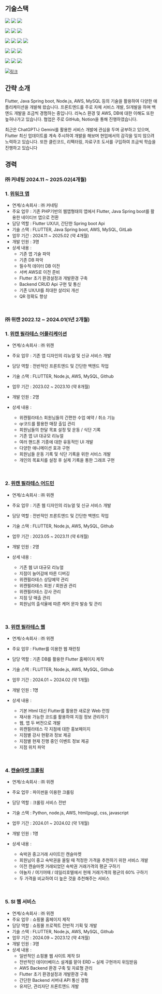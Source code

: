 ## 기술스택
<img src="https://img.shields.io/badge/Flutter-02569B?style=for-the-badge&logo=flutter&logoColor=white"> <img src="https://img.shields.io/badge/Dart-0175C2?style=for-the-badge&logo=dart&logoColor=white"> <img src="https://img.shields.io/badge/Javascript-F7DF1E?style=for-the-badge&logo=javascript&logoColor=white"> 

<img src="https://img.shields.io/badge/java-007396?style=for-the-badge&logo=java&logoColor=white"> <img src="https://img.shields.io/badge/Spring-6DB33F?style=for-the-badge&logo=spring&logoColor=white"> <img src="https://img.shields.io/badge/Nodejs-5FA04E?style=for-the-badge&logo=nodedotjs&logoColor=white"> 

<img src="https://img.shields.io/badge/Aws-5FA04E?style=for-the-badge&logo=amazonwebservices&logoColor=white"> <img src="https://img.shields.io/badge/Aws Ec2-FF9900?style=for-the-badge&logo=amazonec2&logoColor=white"> <img src="https://img.shields.io/badge/Aws Rds-527FFF?style=for-the-badge&logo=amazonrds&logoColor=white"> <img src="https://img.shields.io/badge/Aws s3-569A31?style=for-the-badge&logo=amazons3&logoColor=white">

<img src="https://img.shields.io/badge/Apache Tomcat-F8DC75?style=for-the-badge&logo=apachetomcat&logoColor=white"> <img src="https://img.shields.io/badge/Linux-FCC624?style=for-the-badge&logo=linux&logoColor=white"> <img src="https://img.shields.io/badge/Mysql-4479F1?style=for-the-badge&logo=mysql&logoColor=white">

<img src="https://img.shields.io/badge/Git-F05032?style=for-the-badge&logo=git&logoColor=white"> <img src="https://img.shields.io/badge/Github-181717?style=for-the-badge&logo=github&logoColor=white"> <img src="https://img.shields.io/badge/Gitlab-FC6D26?style=for-the-badge&logo=gitlab&logoColor=white"> 

<img src="https://img.shields.io/badge/Notion-000000?style=for-the-badge&logo=notion&logoColor=white">[링크](https://spiced-string-04e.notion.site/Study-1736f7c7c01c801bb54de10bb49b2e29)

## 간략 소개
Flutter, Java Spring boot, Node.js, AWS, MySQL 등의 기술을 활용하여 다양한 애플리케이션을 개발해 왔습니다.
프론트엔드를 주로 자체 서비스 개발, SI개발을 하며 백엔드 개발을 조금씩 경험하는 중입니다. 
리눅스 환경 및 AWS, DB에 대한 이해도 또한 높혀나가고 있습니다.
협업은 주로 GitHub, Notion을 통해 진행하였습니다.

최근은 ChatGPT나 Gemini를 활용한 서비스 개발에 관심을 두며 공부하고 있으며,
Flutter 최신 업데이트를 계속 주시하여 개발을 해보며 현업에서의 감각을 잊지 않으려 노력하고 있습니다.
또한 클린코드, 리팩터링, 자료구조 도서를 구입하여 조금씩 학습을 진행하고 있습니다

## 경력

### ㈜ 커네팅 2024.11 ~ 2025.02(4개월)

### 1. [위워크 앱](https://github.com/pinixk/portfolio_wewalk_app)
- 연계/소속회사 : ㈜ 커네팅
- 주요 업무 : 기존 PHP기반의 웹앱형태의 앱에서 Flutter, Java Spring boot를 활용한 네이티브 앱으로 전환
- 담당 역할 : Flutter UX/UI, 간단한 Spring boot Api 
- 기술 스택 : FLUTTER, Java Spring boot, AWS, MySQL, GitLab
- 업무 기간 : 2024.11 ~ 2025.02 (약 4개월)
- 개발 인원 : 3명
- 상세 내용 :
    - 기존 앱 기술 파악
    - 기존 DB 파악
    - 필수적 데이터 DB 이전
    - 서버 AWS로 이전 준비
    - Flutter 초기 환경설정과 개발환경 구축
    - Backend CRUD Api 구현 및 통신
    - 기존 UX/UI를 최대한 살리되 개선
    - QR 정확도 향상

<br/>

### ㈜ 위캔 2022.12 ~ 2024.01(1년 2개월)

### 1. [위캔 필라테스 어플리케이션](https://github.com/pinixk/portfolio-wecan-app)
- 연계/소속회사 : ㈜ 위캔
- 주요 업무 : 기존 앱 디자인의 리뉴얼 및 신규 서비스 개발
- 담당 역할 : 전반적인 프론트엔드 및 간단한 백엔드 작업
- 기술 스택 : FLUTTER, Node.js, AWS, MySQL, Github
- 업무 기간 : 2023.02 ~ 2023.10 (약 8개월)
- 개발 인원 : 2명

- 상세 내용 :
  - 위캔필라테스 회원님들의 간편한 수업 예약 / 취소 기능
  - qr코드를 활용한 매장 출입 관리
  - 회원님들의 한달 목표 설정 및 운동 / 식단 기록
  - 기존 앱 UI 대규모 리뉴얼
  - 여러 핸드폰 기종에 대한 유동적인 UI 개발
  - 다양한 애니메이션 효과 구현
  - 회원님들 운동 기록 및 식단 기록을 위한 서비스 개발
  - 개인의 목표치를 설정 후 실제 기록을 통한 그래프 구현
 
<br/>

### 2. [위캔 필라테스 어드민](https://github.com/pinixk/portfolio-wecan-admin)
- 연계/소속회사 : ㈜ 위캔
- 주요 업무 : 기존 웹 디자인의 리뉴얼 및 신규 서비스 개발
- 담당 역할 : 전반적인 프론트엔드 및 간단한 백엔드 작업
- 기술 스택 : FLUTTER, Node.js, AWS, MySQL, Github
- 업무 기간 : 2023.05 ~ 2023.11 (약 6개월)
- 개발 인원 : 2명

- 상세 내용 :
  - 기존 웹 UI 대규모 리뉴얼
  - 지점이 늘어감에 따른 디버깅
  - 위캔필라테스 상담예약 관리
  - 위캔필라테스 회원 / 회원권 관리
  - 위캔필라테스 강사 관리
  - 지점 당 매출 관리
  - 회원님의 출석율에 따른 케어 문자 발송 및 관리

<br/>

### 3. [위캔 필라테스 웹](https://github.com/pinixk/portfolio-wecan-web)
- 연계/소속회사 : ㈜ 위캔
- 주요 업무 : Flutter를 이용한 웹 재런칭
- 담당 역할 : 기존 DB를 활용한 Flutter 홈페이지 제작
- 기술 스택 : FLUTTER, Node.js, AWS, MySQL, Github
- 업무 기간 : 2024.01 ~ 2024.02 (약 1개월)
- 개발 인원 : 1명

- 상세 내용 :
  - 기본 Html 대신 Flutter를 활용한 새로운 Web 런칭
  - 재사용 가능한 코드를 활용하여 지점 정보 관리하기
  - 웹, 앱 두 버전으로 개발
  - 위캔필라테스 각 지점에 대한 홍보페이지
  - 지점별 강사 현황과 정보 제공
  - 지점별 현재 진행 중인 이벤트 정보 제공
  - 지점 위치 파악

<br/>

### 4. [캔슬마켓 크롤링](https://github.com/pinixk/portfolio-python_crawling)
- 연계/소속회사 : ㈜ 위캔
- 주요 업무 : 파이썬을 이용한 크롤링
- 담당 역할 : 크롤링 서비스 전반
- 기술 스택 : Python, node.js, AWS, html(pug), css, javascript
- 업무 기간 : 2024.01 ~ 2024.02 (약 1개월)
- 개발 인원 : 1명
  
- 상세 내용 :
  - 숙박권 중고거래 사이트인 캔슬마켓
  - 회원님이 중고 숙박권을 올릴 때 적정한 가격을 추천하기 위한 서비스 개발
  - 이전 캔슬마켓 거래되었던 숙박권 거래가격의 평균 구하기
  - 야놀자 / 여기어때 / 데일리호텔에서 현재 거래가격의 평균의 60% 구하기
  - 두 가격을 비교하여 더 높은 것을 추천해주는 서비스

<br/>

### 5. SI 웹 서비스
- 연계/소속회사 : ㈜ 위캔
- 주요 업무 : 쇼핑몰 홈페이지 제작
- 담당 역할 : 쇼핑몰 프로젝트 전반적 기획 및 개발
- 기술 스택 : FLUTTER, Node.js, AWS, MySQL, Github
- 업무 기간 : 2024.09 ~ 2023.12 (약 4개월)
- 개발 인원 : 3명
- 상세 내용 :
    - 일반적인 쇼핑몰 웹 사이트 제작 SI
    - 전반적인 데이터베이스 설계를 맡아 ERD ~ 실제 구현까지 위임받음
    - AWS Backend 환경 구축 및 자료형 관리
    - Flutter 초기 환경설정과 개발환경 구축
    - 간단한 Backend 서버내 API 통신 경험
    - 유저단, 관리자단 프론트엔드 개발
